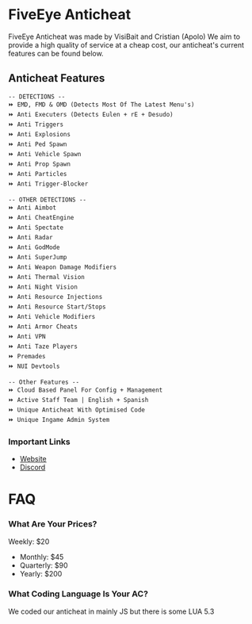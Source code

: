 # FiveEye Anticheat
FiveEye Anticheat was made by VisiBait and Cristian (Apolo) We aim to provide a high quality of service at a cheap cost, our anticheat's current features can be found below.

  

## Anticheat Features 
```
-- DETECTIONS --
⏩ EMD, FMD & OMD (Detects Most Of The Latest Menu's)
⏩ Anti Executers (Detects Eulen + rE + Desudo)
⏩ Anti Triggers
⏩ Anti Explosions
⏩ Anti Ped Spawn 
⏩ Anti Vehicle Spawn
⏩ Anti Prop Spawn
⏩ Anti Particles
⏩ Anti Trigger-Blocker

-- OTHER DETECTIONS --
⏩ Anti Aimbot
⏩ Anti CheatEngine
⏩ Anti Spectate
⏩ Anti Radar
⏩ Anti GodMode
⏩ Anti SuperJump
⏩ Anti Weapon Damage Modifiers
⏩ Anti Thermal Vision
⏩ Anti Night Vision
⏩ Anti Resource Injections
⏩ Anti Resource Start/Stops
⏩ Anti Vehicle Modifiers
⏩ Anti Armor Cheats
⏩ Anti VPN
⏩ Anti Taze Players
⏩ Premades
⏩ NUI Devtools

-- Other Features --
⏩ Cloud Based Panel For Config + Management
⏩ Active Staff Team | English + Spanish
⏩ Unique Anticheat With Optimised Code
⏩ Unique Ingame Admin System
```


### Important Links
- [Website](https://fiveeyeac.com)
- [Discord](https://discord.gg/65JQJZ5v3Q)


# FAQ

### What Are Your Prices?
Weekly: $20
- Monthly: $45
- Quarterly: $90
- Yearly: $200

### What Coding Language Is Your AC?

We coded our anticheat in mainly JS but there is some LUA 5.3

